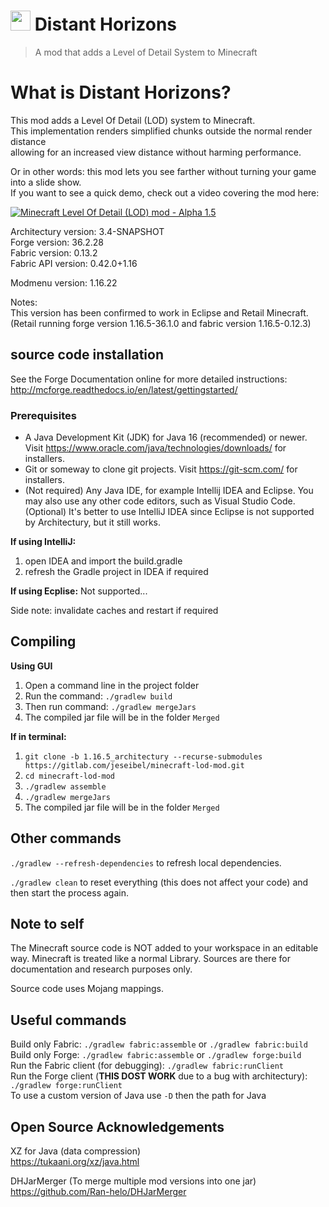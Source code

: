 # <img src="https://gitlab.com/jeseibel/distant-horizons-core/-/raw/main/_logo%20files/LOD%20logo%20flat%20-%20with%20boarder.png" width="32"> Distant Horizons

> A mod that adds a Level of Detail System to Minecraft


# What is Distant Horizons?

This mod adds a Level Of Detail (LOD) system to Minecraft.\
This implementation renders simplified chunks outside the normal render distance\
allowing for an increased view distance without harming performance.

Or in other words: this mod lets you see farther without turning your game into a slide show.\
If you want to see a quick demo, check out a video covering the mod here:

<a href="https://www.youtube.com/watch?v=H2tnvEVbO1c" target="_blank">![Minecraft Level Of Detail (LOD) mod - Alpha 1.5](https://i.ytimg.com/vi_webp/H2tnvEVbO1c/mqdefault.webp)</a>

Architectury version: 3.4-SNAPSHOT\
Forge version: 36.2.28\
Fabric version: 0.13.2\
Fabric API version: 0.42.0+1.16

Modmenu version: 1.16.22

Notes:\
This version has been confirmed to work in Eclipse and Retail Minecraft.\
(Retail running forge version 1.16.5-36.1.0 and fabric version 1.16.5-0.12.3)


## source code installation

See the Forge Documentation online for more detailed instructions:\
http://mcforge.readthedocs.io/en/latest/gettingstarted/

### Prerequisites

* A Java Development Kit (JDK) for Java 16 (recommended) or newer. Visit https://www.oracle.com/java/technologies/downloads/ for installers.
* Git or someway to clone git projects. Visit https://git-scm.com/ for installers.
* (Not required) Any Java IDE, for example Intellij IDEA and Eclipse. You may also use any other code editors, such as Visual Studio Code. (Optional)
  It's better to use IntelliJ IDEA since Eclipse is not supported by Architectury, but it still works.

**If using IntelliJ:**
1. open IDEA and import the build.gradle
2. refresh the Gradle project in IDEA if required

**If using Ecplise:**
Not supported...

Side note: invalidate caches and restart if required

## Compiling

**Using GUI**
1. Open a command line in the project folder
2. Run the command: `./gradlew build`
5. Then run command: `./gradlew mergeJars`
6. The compiled jar file will be in the folder `Merged`

**If in terminal:**
1. `git clone -b 1.16.5_architectury --recurse-submodules https://gitlab.com/jeseibel/minecraft-lod-mod.git`
2. `cd minecraft-lod-mod`
3. `./gradlew assemble`
5. `./gradlew mergeJars`
6. The compiled jar file will be in the folder `Merged`


## Other commands

`./gradlew --refresh-dependencies` to refresh local dependencies.

`./gradlew clean` to reset everything (this does not affect your code) and then start the process again.


## Note to self

The Minecraft source code is NOT added to your workspace in an editable way. Minecraft is treated like a normal Library. Sources are there for documentation and research purposes only.

Source code uses Mojang mappings.

## Useful commands

Build only Fabric: `./gradlew fabric:assemble` or `./gradlew fabric:build`\
Build only Forge: `./gradlew fabric:assemble` or `./gradlew forge:build`\
Run the Fabric client (for debugging): `./gradlew fabric:runClient`\
Run the Forge client (**THIS DOST WORK** due to a bug with architectury): `./gradlew forge:runClient`\
To use a custom version of Java use `-D` then the path for Java

## Open Source Acknowledgements

XZ for Java (data compression)\
https://tukaani.org/xz/java.html

DHJarMerger (To merge multiple mod versions into one jar)\
https://github.com/Ran-helo/DHJarMerger
